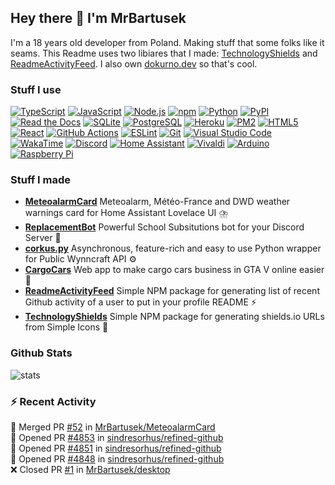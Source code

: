 ## Hey there 👋 I'm MrBartusek

I'm a 18 years old developer from Poland. Making stuff that some folks like it
seams. This Readme uses two libiares that I made:  [TechnologyShields](https://github.com/MrBartusek/TechnologyShields) and
[ReadmeActivityFeed](https://github.com/MrBartusek/ReadmeActivityFeed). I also own [dokurno.dev](https://dokurno.dev/) so that's cool.

### Stuff I use

[![TypeScript](https://img.shields.io/badge/-TypeScript-3178C6?style=flat-square&logo=typescript&logoColor=fff)](https://typescriptlang.org) [![JavaScript](https://img.shields.io/badge/-JavaScript-F7DF1E?style=flat-square&logo=javascript&logoColor=333)](https://developer.mozilla.org/en-US/docs/Web/JavaScript) [![Node.js](https://img.shields.io/badge/-Node.js-339933?style=flat-square&logo=nodedotjs&logoColor=fff)](https://nodejs.org) [![npm](https://img.shields.io/badge/-npm-CB3837?style=flat-square&logo=npm&logoColor=fff)](https://npmjs.com) [![Python](https://img.shields.io/badge/-Python-3776AB?style=flat-square&logo=python&logoColor=fff)](https://python.org) [![PyPI](https://img.shields.io/badge/-PyPI-3775A9?style=flat-square&logo=pypi&logoColor=fff)](https://pypi.org) [![Read the Docs](https://img.shields.io/badge/-Read_the_Docs-8CA1AF?style=flat-square&logo=readthedocs&logoColor=fff)](https://readthedocs.org) [![SQLite](https://img.shields.io/badge/-SQLite-003B57?style=flat-square&logo=sqlite&logoColor=fff)](https://www.sqlite.org) [![PostgreSQL](https://img.shields.io/badge/-PostgreSQL-4169E1?style=flat-square&logo=postgresql&logoColor=fff)](https://postgresql.org) [![Heroku](https://img.shields.io/badge/-Heroku-430098?style=flat-square&logo=heroku&logoColor=fff)](https://heroku.com) [![PM2](https://img.shields.io/badge/-PM2-2B037A?style=flat-square&logo=pm2&logoColor=fff)](https://keymetrics.io) [![HTML5](https://img.shields.io/badge/-HTML5-E34F26?style=flat-square&logo=html5&logoColor=fff)](https://developer.mozilla.org/en-US/docs/Glossary/HTML5) [![React](https://img.shields.io/badge/-React-61DAFB?style=flat-square&logo=react&logoColor=333)](https://reactjs.org) [![GitHub Actions](https://img.shields.io/badge/-GitHub_Actions-2088FF?style=flat-square&logo=githubactions&logoColor=fff)](https://github.com/features/actions) [![ESLint](https://img.shields.io/badge/-ESLint-4B32C3?style=flat-square&logo=eslint&logoColor=fff)](https://eslint.org) [![Git](https://img.shields.io/badge/-Git-F05032?style=flat-square&logo=git&logoColor=fff)](http://git-scm.com) [![Visual Studio Code](https://img.shields.io/badge/-Visual_Studio_Code-007ACC?style=flat-square&logo=visualstudiocode&logoColor=fff)](https://code.visualstudio.com) [![WakaTime](https://img.shields.io/badge/-WakaTime-000000?style=flat-square&logo=wakatime&logoColor=fff)](https://wakatime.com) [![Discord](https://img.shields.io/badge/-Discord-5865F2?style=flat-square&logo=discord&logoColor=fff)](https://discord.com) [![Home Assistant](https://img.shields.io/badge/-Home_Assistant-41BDF5?style=flat-square&logo=homeassistant&logoColor=fff)](https://www.home-assistant.io) [![Vivaldi](https://img.shields.io/badge/-Vivaldi-EF3939?style=flat-square&logo=vivaldi&logoColor=fff)](https://vivaldi.com) [![Arduino](https://img.shields.io/badge/-Arduino-00979D?style=flat-square&logo=arduino&logoColor=fff)](https://arduino.cc) [![Raspberry Pi](https://img.shields.io/badge/-Raspberry_Pi-A22846?style=flat-square&logo=raspberrypi&logoColor=fff)](https://raspberrypi.org)

### Stuff I made

- **[MeteoalarmCard](https:&#x2F;&#x2F;github.com&#x2F;MrBartusek&#x2F;MeteoalarmCard)** Meteoalarm, Météo-France and DWD weather warnings card for Home Assistant Lovelace UI ⛈️
- **[ReplacementBot](https:&#x2F;&#x2F;github.com&#x2F;ReplacementBot&#x2F;ReplacementBot)** Powerful School Subsitutions bot for your Discord Server 📅
- **[corkus.py](https:&#x2F;&#x2F;github.com&#x2F;MrBartusek&#x2F;corkus.py)** Asynchronous, feature-rich and easy to use Python wrapper for Public Wynncraft API ⚙️
- **[CargoCars](https:&#x2F;&#x2F;github.com&#x2F;MrBartusek&#x2F;CargoCars)** Web app to make cargo cars business in GTA V online easier 🚗
- **[ReadmeActivityFeed](https:&#x2F;&#x2F;github.com&#x2F;MrBartusek&#x2F;ReadmeActivityFeed)** Simple NPM package for generating list of recent Github activity of a user to put in your profile README ⚡
- **[TechnologyShields](https:&#x2F;&#x2F;github.com&#x2F;MrBartusek&#x2F;TechnologyShields)** Simple NPM package for generating shields.io URLs from Simple Icons 📄

### Github Stats
![stats](https://github-readme-stats.vercel.app/api?username=MrBartusek&count_private=true&show_icons=true&theme=react)

### ⚡ Recent Activity

🎉 Merged PR [#52](https://github.com/MrBartusek/MeteoalarmCard/pull/52) in [MrBartusek/MeteoalarmCard](https://github.com/MrBartusek/MeteoalarmCard)<br>
💪 Opened PR [#4853](https://github.com/sindresorhus/refined-github/pull/4853) in [sindresorhus/refined-github](https://github.com/sindresorhus/refined-github)<br>
💪 Opened PR [#4851](https://github.com/sindresorhus/refined-github/pull/4851) in [sindresorhus/refined-github](https://github.com/sindresorhus/refined-github)<br>
💪 Opened PR [#4848](https://github.com/sindresorhus/refined-github/pull/4848) in [sindresorhus/refined-github](https://github.com/sindresorhus/refined-github)<br>
❌ Closed PR [#1](https://github.com/MrBartusek/desktop/pull/1) in [MrBartusek/desktop](https://github.com/MrBartusek/desktop)
